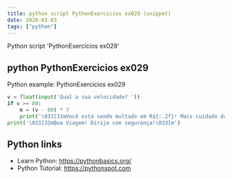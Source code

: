 ```yaml
---
title: python script PythonExercicios ex029 (snippet)
date: 2020-03-03
tags: ["python"]
---
```

Python script 'PythonExercicios ex029'


## python PythonExercicios ex029

Python example: PythonExercicios ex029

```python
v = float(input('Qual a sua velocidade? '))
if v >= 80:
    m = (v - 80) * 7
    print('\033[31mVocê está sendo multado em R${:.2f}! Mais cuidado da próxima vez.\033[m'.format(m))
print('\033[32mBoa Viagem! Dirija com segurança!\033[m')


```

## Python links

- Learn Python: https://pythonbasics.org/
- Python Tutorial: https://pythonspot.com
